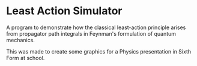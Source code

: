 # Least Action Simulator
A program to demonstrate how the classical least-action principle arises from propagator path integrals in Feynman's formulation of quantum mechanics.

This was made to create some graphics for a Physics presentation in Sixth Form at school.
